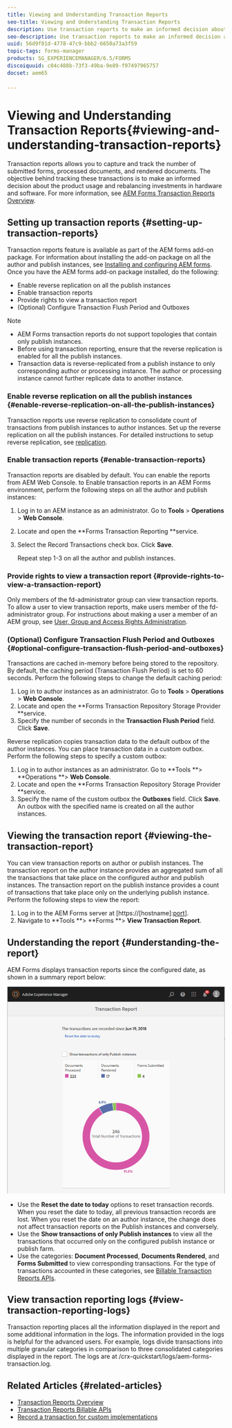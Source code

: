 ```yaml
---
title: Viewing and Understanding Transaction Reports
seo-title: Viewing and Understanding Transaction Reports
description: Use transaction reports to make an informed decision about the product usage and rebalancing investments in hardware and software.
seo-description: Use transaction reports to make an informed decision about the product usage and rebalancing investments in hardware and software.
uuid: 56d9f01d-4778-47c9-bbb2-6650a73a3f59
topic-tags: forms-manager
products: SG_EXPERIENCEMANAGER/6.5/FORMS
discoiquuid: c04c488b-73f3-49ba-9e89-f97497965757
docset: aem65

---
```


# Viewing and Understanding Transaction Reports{#viewing-and-understanding-transaction-reports}

Transaction reports allows you to capture and track the number of submitted forms, processed documents, and rendered documents. The objective behind tracking these transactions is to make an informed decision about the product usage and rebalancing investments in hardware and software. For more information, see [AEM Forms Transaction Reports Overview](../../forms/using/transaction-reports-overview.md).

## Setting up transaction reports  {#setting-up-transaction-reports}

Transaction reports feature is available as part of the AEM forms add-on package. For information about installing the add-on package on all the author and publish instances, see [Installing and configuring AEM forms](/help/forms/using/installing-configuring-aem-forms-osgi.md). Once you have the AEM forms add-on package installed, do the following:

* Enable reverse replication on all the publish instances
* Enable transaction reports
* Provide rights to view a transaction report
* (Optional) Configure Transaction Flush Period and Outboxes [](/help/forms/using/installing-configuring-aem-forms-osgi.md)

>[!NOTE]
>
>* AEM Forms transaction reports do not support topologies that contain only publish instances.
>* Before using transaction reporting, ensure that the reverse replication is enabled for all the publish instances.
>* Transaction data is reverse-replicated from a publish instance to only corresponding author or processing instance. The author or processing instance cannot further replicate data to another instance.
>

### Enable reverse replication on all the publish instances {#enable-reverse-replication-on-all-the-publish-instances}

Transaction reports use reverse replication to consolidate count of transactions from publish instances to author instances. Set up the reverse replication on all the publish instances. For detailed instructions to setup reverse replication, see [replication](/help/sites/deploying/using/replication.md).

### Enable transaction reports {#enable-transaction-reports}

Transaction reports are disabled by default. You can enable the reports from AEM Web Console. to Enable transaction reports in an AEM Forms environment, perform the following steps on all the author and publish instances:

1. Log in to an AEM instance as an administrator. Go to **Tools** &gt; **Operations** &gt; **Web Console**.
1. Locate and open the **Forms Transaction Reporting **service.
1. Select the Record Transactions check box. Click **Save**.

   Repeat step 1-3 on all the author and publish instances.

### Provide rights to view a transaction report {#provide-rights-to-view-a-transaction-report}

Only members of the fd-administrator group can view transaction reports. To allow a user to view transaction reports, make users member of the fd-administrator group. For instructions about making a user a member of an AEM group, see [User, Group and Access Rights Administration](/help/sites/administering/using/user-group-ac-admin.md).

### (Optional) Configure Transaction Flush Period and Outboxes {#optional-configure-transaction-flush-period-and-outboxes}

Transactions are cached in-memory before being stored to the repository. By default, the caching period (Transaction Flush Period) is set to 60 seconds. Perform the following steps to change the default caching period:

1. Log in to author instances as an administrator. Go to **Tools** &gt; **Operations** &gt; **Web Console**.
1. Locate and open the **Forms Transaction Repository Storage Provider **service.
1. Specify the number of seconds in the **Transaction Flush Period** field. Click **Save**.

Reverse replication copies transaction data to the default outbox of the author instances. You can place transaction data in a custom outbox. Perform the following steps to specify a custom outbox:

1. Log in to author instances as an administrator. Go to **Tools **&gt; **Operations **&gt; **Web Console**.
1. Locate and open the **Forms Transaction Repository Storage Provider **service.
1. Specify the name of the custom outbox the **Outboxes** field. Click **Save**. An outbox with the specified name is created on all the author instances.

## Viewing the transaction report {#viewing-the-transaction-report}

You can view transaction reports on author or publish instances. The transaction report on the author instance provides an aggregated sum of all the transactions that take place on the configured author and publish instances. The transaction report on the publish instance provides a count of transactions that take place only on the underlying publish instance. Perform the following steps to view the report:

1. Log in to the AEM Forms server at [https://[hostname]:[port](https://[hostname]:[port/)].
1. Navigate to **Tools **&gt; **Forms **&gt; **View Transaction Report**.

## Understanding the report {#understanding-the-report}

AEM Forms displays transaction reports since the configured date, as shown in a summary report below:

![](assets/sample-transaction-report-author.png)

* Use the **Reset the date to today** options to reset transaction records. When you reset the date to today, all previous transaction records are lost. When you reset the date on an author instance, the change does not affect transaction reports on the Publish instances and conversely.
* Use the **Show transactions of only Publish instances** to view all the transactions that occurred only on the configured publish instance or publish farm.
* Use the categories: **Document Processed**, **Documents Rendered**, and **Forms Submitted** to view corresponding transactions. For the type of transactions accounted in these categories, see [Billable Transaction Reports APIs](../../forms/using/transaction-reports-billable-apis.md).

## View transaction reporting logs {#view-transaction-reporting-logs}

Transaction reporting places all the information displayed in the report and some additional information in the logs. The information provided in the logs is helpful for the advanced users. For example, logs divide transactions into multiple granular categories in comparison to three consolidated categories displayed in the report. The logs are at /crx-quickstart/logs/aem-forms-transaction.log.

## Related Articles {#related-articles}

* [Transaction Reports Overview](../../forms/using/transaction-reports-overview.md)
* [Transaction Reports Billable APIs](../../forms/using/transaction-reports-billable-apis.md)
* [Record a transaction for custom implementations](/forms/using/record-transaction-custom-implementation.md)

